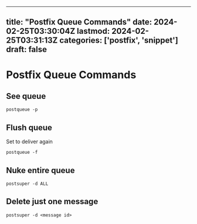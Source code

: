 
---
title: "Postfix Queue Commands"
date: 2024-02-25T03:30:04Z
lastmod: 2024-02-25T03:31:13Z
categories: ['postfix', 'snippet']
draft: false
---


# Postfix Queue Commands
## See queue
```
postqueue -p
```

## Flush queue
Set to deliver again
```
postqueue -f
```

## Nuke entire queue
```
postsuper -d ALL
```

## Delete just one message
```
postsuper -d <message id>
```


<!-- #postfix #snippet #public -->

<!-- {BearID:B813D902-4ABA-4073-91A1-FB9B5ED097AF} -->

